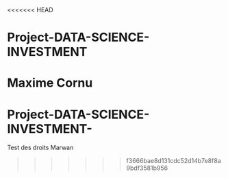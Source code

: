 <<<<<<< HEAD
# Project-DATA-SCIENCE-INVESTMENT



Maxime Cornu
=======
# Project-DATA-SCIENCE-INVESTMENT-
Test des droits Marwan
>>>>>>> f3666bae8d131cdc52d14b7e8f8a9bdf3581b956
